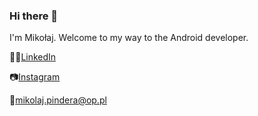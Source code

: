 ### Hi there 👋
I'm Mikołaj. Welcome to my way to the Android developer.
<p>   🧑‍💼<a href="https://www.linkedin.com/in/mikolaj-pindera/">LinkedIn</a> </p>
<p>   📷<a href="https://www.instagram.com/magicznym/">Instagram</a> </p>
<p>   📧<a href="mailto:mikolaj.pindera@op.pl">mikolaj.pindera@op.pl</a> </p>

